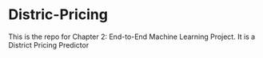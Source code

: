 # Distric-Pricing
This is the repo for Chapter 2: End-to-End Machine Learning Project. It is a District Pricing Predictor

